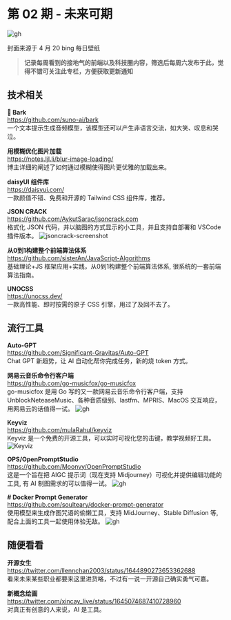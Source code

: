 # 第 02 期 - 未来可期
![gh](https://cdn.yct.ee/gh/BarryYangi/ObsStaticData@main/obsidian/1682135626000ieohr5.jpg)

封面来源于 4 月 20 bing 每日壁纸

>**记录每周看到的接地气的前端以及科技圈内容，筛选后每周六发布于此，觉得不错可关注此专栏，方便获取更新通知**

## 技术相关
**🐶 Bark** \
https://github.com/suno-ai/bark \
一个文本提示生成音频模型，该模型还可以产生非语言交流，如大笑、叹息和哭泣。

**用模糊优化图片加载** \
https://notes.ljl.li/blur-image-loading/ \
博主详细的阐述了如何通过模糊使得图片更优雅的加载出来。

**daisyUI 组件库** \
https://daisyui.com/ \
一款颜值不错、免费和开源的 Tailwind CSS 组件库，推荐。

**JSON CRACK** \
https://github.com/AykutSarac/jsoncrack.com \
格式化 JSON 代码，并以脑图的方式显示的小工具，并且支持自部署和 VSCode 插件版本。
![jsoncrack-screenshot](https://cdn.yct.ee/gh/AykutSarac/jsoncrack.com/public/assets/jsoncrack-screenshot.webp)

**从0到1构建整个前端算法体系** \
https://github.com/sisterAn/JavaScript-Algorithms \
基础理论+JS 框架应用+实践，从0到1构建整个前端算法体系, 很系统的一套前端算法指南。

**UNOCSS** \
https://unocss.dev/ \
一款高性能、即时按需的原子 CSS 引擎，用过了及回不去了。
## 流行工具
**Auto-GPT** \
https://github.com/Significant-Gravitas/Auto-GPT \
Chat GPT 新趋势，让 AI 自动化帮你完成任务，新的烧 token 方式。

**网易云音乐命令行客户端** \
https://github.com/go-musicfox/go-musicfox \
go-musicfox 是用 Go 写的又一款网易云音乐命令行客户端，支持 UnblockNeteaseMusic、各种音质级别、lastfm、MPRIS、MacOS 交互响应，用网易云的话值得一试。
![gh](https://cdn.yct.ee/gh/go-musicfox/go-musicfox/previews/lyricsX.gif)

**Keyviz** \
https://github.com/mulaRahul/keyviz \
Keyviz 是一个免费的开源工具，可以实时可视化您的击键，教学视频好工具。
![Keyviz](https://cdn.yct.ee/gh/mulaRahul/keyviz/previews/settings-window.png)

**OPS/OpenPromptStudio** \
https://github.com/Moonvy/OpenPromptStudio \
这是一个旨在把 AIGC 提示词（现在支持 Midjourney）可视化并提供编辑功能的工具, 有 AI 制图需求的可以值得一试。
![gh](https://user-images.githubusercontent.com/82231420/230757122-5cf5659e-9e1a-4288-80fd-84ec229a063e.png)

**# Docker Prompt Generator** \
https://github.com/soulteary/docker-prompt-generator \
使用模型来生成作图咒语的偷懒工具，支持 MidJourney、Stable Diffusion 等, 配合上面的工具一起使用体验无敌。
![gh](https://cdn.yct.ee/gh/soulteary/docker-prompt-generator/.github/preview.jpg)
## 随便看看
**开源女生** \
https://twitter.com/llennchan2003/status/1644890273653362688 \
看来未来某些职业都要来这里进货咯，不过有一说一开源自己确实勇气可嘉。

**新概念绘画** \
https://twitter.com/xincay_live/status/1645074687410728960 \
对真正有创意的人来说，AI 是工具。
